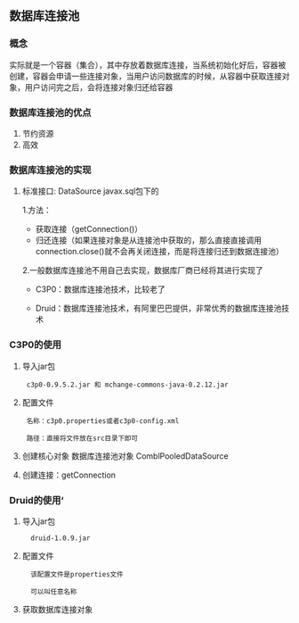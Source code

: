 ## 数据库连接池
  
### 概念  
实际就是一个容器（集合），其中存放着数据库连接，当系统初始化好后，容器被创建，容器会申请一些连接对象，当用户访问数据库的时候，从容器中获取连接对象，用户访问完之后，会将连接对象归还给容器
### 数据库连接池的优点

1. 节约资源
2. 高效

### 数据库连接池的实现
1. 标准接口: DataSource javax.sql包下的
   
    1.方法：
    
    * 获取连接（getConnection()）
    * 归还连接（如果连接对象是从连接池中获取的，那么直接直接调用connection.close()就不会再关闭连接，而是将连接归还到数据连接池）
    
    2.一般数据库连接池不用自己去实现，数据库厂商已经将其进行实现了

    * C3P0：数据库连接池技术，比较老了
    
    * Druid：数据库连接池技术，有阿里巴巴提供，非常优秀的数据库连接池技术
    

### C3P0的使用

1. 导入jar包

        c3p0-0.9.5.2.jar 和 mchange-commons-java-0.2.12.jar

2. 配置文件
        
        名称：c3p0.properties或者c3p0-config.xml

        路径：直接将文件放在src目录下即可

3. 创建核心对象 数据库连接池对象 ComblPooledDataSource

4. 创建连接：getConnection


### Druid的使用‘

1. 导入jar包
   
         druid-1.0.9.jar

2. 配置文件

         该配置文件是properties文件

         可以叫任意名称
    

3. 获取数据库连接对象




